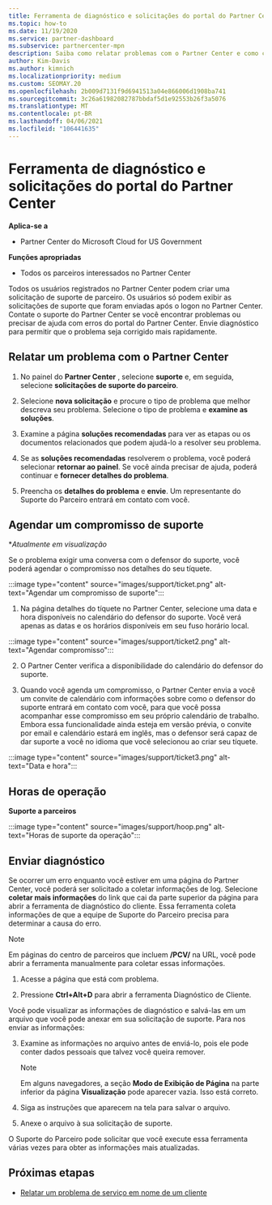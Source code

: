 ```yaml
---
title: Ferramenta de diagnóstico e solicitações do portal do Partner Center
ms.topic: how-to
ms.date: 11/19/2020
ms.service: partner-dashboard
ms.subservice: partnercenter-mpn
description: Saiba como relatar problemas com o Partner Center e como coletar informações de diagnóstico para a equipe de suporte do parceiro.
author: Kim-Davis
ms.author: kimnich
ms.localizationpriority: medium
ms.custom: SEOMAY.20
ms.openlocfilehash: 2b009d7131f9d6941513a04e866006d1908ba741
ms.sourcegitcommit: 3c26a61982082787bbdaf5d1e92553b26f3a5076
ms.translationtype: MT
ms.contentlocale: pt-BR
ms.lasthandoff: 04/06/2021
ms.locfileid: "106441635"
---
```

# <a name="partner-center-portal-requests-and-diagnostic-tool"></a>Ferramenta de diagnóstico e solicitações do portal do Partner Center

**Aplica-se a**

- Partner Center do Microsoft Cloud for US Government

**Funções apropriadas**

- Todos os parceiros interessados no Partner Center

Todos os usuários registrados no Partner Center podem criar uma solicitação de suporte de parceiro. Os usuários só podem exibir as solicitações de suporte que foram enviadas após o logon no Partner Center.
Contate o suporte do Partner Center se você encontrar problemas ou precisar de ajuda com erros do portal do Partner Center. Envie diagnóstico para permitir que o problema seja corrigido mais rapidamente.

## <a name="report-a-problem-with-the-partner-center"></a>Relatar um problema com o Partner Center

1. No painel do **Partner Center** , selecione **suporte** e, em seguida, selecione **solicitações de suporte do parceiro**.

2. Selecione **nova solicitação** e procure o tipo de problema que melhor descreva seu problema. Selecione o tipo de problema e **examine as soluções**.

3. Examine a página **soluções recomendadas** para ver as etapas ou os documentos relacionados que podem ajudá-lo a resolver seu problema.

4. Se as **soluções recomendadas** resolverem o problema, você poderá selecionar **retornar ao painel**. Se você ainda precisar de ajuda, poderá continuar e **fornecer detalhes do problema**.

5. Preencha os **detalhes do problema** e **envie**. Um representante do Suporte do Parceiro entrará em contato com você.

## <a name="schedule-a-support-appointment"></a>Agendar um compromisso de suporte 

**Atualmente em visualização*

Se o problema exigir uma conversa com o defensor do suporte, você poderá agendar o compromisso nos detalhes do seu tíquete.

:::image type="content" source="images/support/ticket.png" alt-text="Agendar um compromisso de suporte":::

1.  Na página detalhes do tíquete no Partner Center, selecione uma data e hora disponíveis no calendário do defensor do suporte. Você verá apenas as datas e os horários disponíveis em seu fuso horário local.

:::image type="content" source="images/support/ticket2.png" alt-text="Agendar compromisso":::

2. O Partner Center verifica a disponibilidade do calendário do defensor do suporte.

1. Quando você agenda um compromisso, o Partner Center envia a você um convite de calendário com informações sobre como o defensor do suporte entrará em contato com você, para que você possa acompanhar esse compromisso em seu próprio calendário de trabalho.  Embora essa funcionalidade ainda esteja em versão prévia, o convite por email e calendário estará em inglês, mas o defensor será capaz de dar suporte a você no idioma que você selecionou ao criar seu tíquete.

:::image type="content" source="images/support/ticket3.png" alt-text="Data e hora":::

## <a name="hours-of-operation"></a>Horas de operação

**Suporte a parceiros**

:::image type="content" source="images/support/hoop.png" alt-text="Horas de suporte da operação":::

## <a name="send-diagnostics"></a>Enviar diagnóstico

Se ocorrer um erro enquanto você estiver em uma página do Partner Center, você poderá ser solicitado a coletar informações de log. Selecione **coletar mais informações** do link que cai da parte superior da página para abrir a ferramenta de diagnóstico do cliente. Essa ferramenta coleta informações de que a equipe de Suporte do Parceiro precisa para determinar a causa do erro. 

>[!NOTE]
>Em páginas do centro de parceiros que incluem **/PCV/** na URL, você pode abrir a ferramenta manualmente para coletar essas informações.

1. Acesse a página que está com problema.

2. Pressione **Ctrl+Alt+D** para abrir a ferramenta Diagnóstico de Cliente.

Você pode visualizar as informações de diagnóstico e salvá-las em um arquivo que você pode anexar em sua solicitação de suporte. Para nos enviar as informações:

3. Examine as informações no arquivo antes de enviá-lo, pois ele pode conter dados pessoais que talvez você queira remover.

    >[!NOTE]
    >Em alguns navegadores, a seção **Modo de Exibição de Página** na parte inferior da página **Visualização** pode aparecer vazia. Isso está correto.

4. Siga as instruções que aparecem na tela para salvar o arquivo.

5. Anexe o arquivo à sua solicitação de suporte.

O Suporte do Parceiro pode solicitar que você execute essa ferramenta várias vezes para obter as informações mais atualizadas.

## <a name="next-steps"></a>Próximas etapas

- [Relatar um problema de serviço em nome de um cliente](report-problems-on-behalf-of-a-customer.md)
